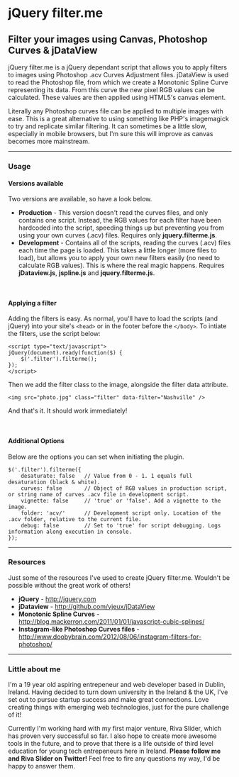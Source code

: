 <h1>jQuery filter.me</h1>
<h2>Filter your images using Canvas, Photoshop Curves &amp; jDataView</h2>

<p>jQuery filter.me is a jQuery dependant script that allows you to apply filters to images using Photoshop .acv Curves Adjustment files. jDataView is used to read the Photoshop file, from which we create a Monotonic Spline Curve representing its data. From this curve the new pixel RGB values can be calculated. These values are then applied using HTML5's canvas element.</p>
<p>Literally any Photoshop curves file can be applied to multiple images with ease. This is a great alternative to using something like PHP's imagemagick to try and replicate similar filtering. It can sometimes be a little slow, especially in mobile browsers, but I'm sure this will improve as canvas becomes more mainstream.</p>

<hr>
<h3>Usage</h3>
<h4>Versions available</h4>
<p>Two versions are available, so have a look below.</p>
<p>
    <ul class="info-list">
        <li><b>Production</b> - This version doesn't read the curves files, and only contains one script. Instead, the RGB values for each filter have been hardcoded into the script, speeding things up but preventing you from using your own curves (.acv) files. Requires only <b>jquery.filterme.js</b>.</li>
        <li><b>Development</b> - Contains all of the scripts, reading the curves (.acv) files each time the page is loaded. This takes a little longer (more files to load), but allows you to apply your own new filters easily (no need to calculate RGB values). This is where the real magic happens. Requires <b>jDataview.js</b>, <b>jspline.js</b> and <b>jquery.filterme.js</b>.</li>
    </ul>
</p>
<br />

<h4>Applying a filter</h4>
<p>Adding the filters is easy. As normal, you'll have to load the scripts (and jQuery) into your site's <code>&#60;head&#62;</code> or in the footer before the <code>&#60;/body&#62;</code>. To intiate the filters, use the script below:</p>
<p><pre><code>&#60;script type="text/javascript"&#62;
jQuery(document).ready(function($) {
    $('.filter').filterme();
});
&#60;/script&#62;</code></pre></p>
<p>Then we add the filter class to the image, alongside the filter data attribute.</p>
<p><pre><code>&#60;img src="photo.jpg" class="filter" data-filter="Nashville" /&#62;</code></pre></p>
<p>And that's it. It should work immediately!</p>
<br />

<h4>Additional Options</h4>
<p>Below are the options you can set when initiating the plugin.</p>
<p><pre><code>$('.filter').filterme({
    desaturate: false   // Value from 0 - 1. 1 equals full desaturation (black & white).
    curves: false       // Object of RGB values in production script, or string name of curves .acv file in development script. 
    vignette: false     // 'true' or 'false'. Add a vignette to the image.
    folder: 'acv/'      // Development script only. Location of the .acv folder, relative to the current file.
    debug: false        // Set to 'true' for script debugging. Logs information along execution in console.
});</code></pre></p>

<hr>
<h3>Resources</h3>
<p>Just some of the resources I've used to create jQuery filter.me. Wouldn't be possible without the great work of others!</p>
<ul class="info-list">
    <li><b>jQuery</b> - <a href="http://jquery.com">http://jquery.com</a></li>
    <li><b>jDataview</b> - <a href="http://github.com/vjeux/jDataView">http://github.com/vjeux/jDataView</a></li>
    <li><b>Monotonic Spline Curves</b> - <a href="http://blog.mackerron.com/2011/01/01/javascript-cubic-splines/">http://blog.mackerron.com/2011/01/01/javascript-cubic-splines/</a></li>
    <li><b>Instagram-like Photoshop Curves files</b> - <a href="http://www.doobybrain.com/2012/08/06/instagram-filters-for-photoshop/">http://www.doobybrain.com/2012/08/06/instagram-filters-for-photoshop/</a></li>
</ul>

<hr>
<h3>Little about me</h3>
<p>I'm a 19 year old aspiring entrepeneur and web developer based in Dublin, Ireland. Having decided to turn down university in the Ireland &amp; the UK, I've set out to pursue startup success and make great connections. Love creating things with emerging web technologies, just for the pure challenge of it!</p>
<p>Currently I'm working hard with my first major venture, Riva Slider, which has proven very successful so far. I also hope to create more awesome tools in the future, and to prove that there is a life outside of third level education for young tech entrepeneurs here in Ireland. <b>Please follow me and Riva Slider on Twitter!</b> Feel free to fire any questions my way, I'd be happy to answer them.</p>